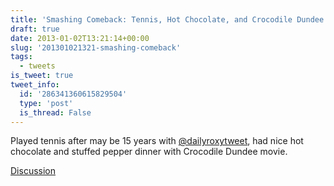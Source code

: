 ```yaml
---
title: 'Smashing Comeback: Tennis, Hot Chocolate, and Crocodile Dundee'
draft: true
date: 2013-01-02T13:21:14+00:00
slug: '201301021321-smashing-comeback'
tags:
  - tweets
is_tweet: true
tweet_info:
  id: '286341360615829504'
  type: 'post'
  is_thread: False
---
```




Played tennis after may be 15 years with [@dailyroxytweet](https://x.com/dailyroxytweet), had nice hot chocolate and stuffed pepper dinner with Crocodile Dundee movie.

[Discussion](https://x.com/sytelus/status/286341360615829504)
